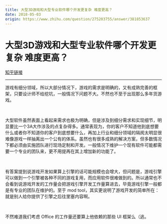 ```yaml
---
title: 大型3D游戏和大型专业软件哪个开发更复杂 难度更高？
date: 2018-05-03
origin: https://www.zhihu.com/question/275203755/answer/381853637
---
```

# 大型3D游戏和大型专业软件哪个开发更复杂 难度更高？

[知乎链接](https://www.zhihu.com/question/275203755/answer/381853637)

---------

<span class="RichText ztext CopyrightRichText-richText" itemprop="text"><p></p><p>游戏有细分领域，所以大部分情况下，游戏的需求是明确的，又有成熟完善的框架，只要设计师不给挖坑，一般情况下问题不大。不然也不至于出现那么多年货游戏。</p><p class="ztext-empty-paragraph"><br></p><p>大型软件虽然表面上看起来需求也极为明确，但是涉及到细分需求和实现细节，明显要比一个3A大作涉及的点复杂得多。通常表现为，你的客户不知道他到底想要什么或者你不知道你的客户到底想要什么，再加上行业和细分领域的隔阂太明显很难像游戏一样抽离出一个公有的体系。虽然也有很多成熟的解决方案，但多数情况下都必须由实施团队进行现场定制和开发。一般情况下维护一个现有软件可能都需要一个专业的团队来，更不用提再在其上增加新的功能了。</p><p class="ztext-empty-paragraph"><br></p><p>有答案提到说游戏开发如果算上引擎的话可能规模也会增大，但问题是，游戏引擎可以做到一个引擎被各种不同的游戏复用，而应用软件很难做到的。所以通常也不会看到说游戏开发的工作量会把游戏引擎开发工作量算进去，毕竟游戏引擎一般都是有专业的团队在维护的。至于 mod tool，其实更说明了游戏开发的简单所在：就是别人给你提供了引擎之后往里塞内容啊。</p><p class="ztext-empty-paragraph"><br></p><p>不然难道我们考虑 Office 的工作量还要算上他依赖的那些 UI 框架么（逃。</p></span>